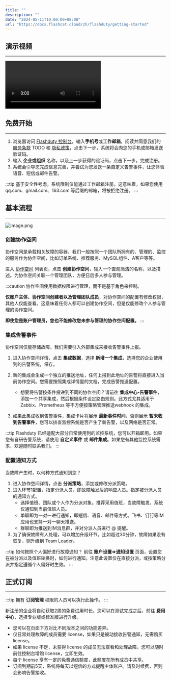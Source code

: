 ```yaml
---
title: ""
description: ""
date: "2024-05-11T10:00:00+08:00"
url: "https://docs.flashcat.cloud/zh/flashduty/getting-started"
---
```


## 演示视频
---

<Video src="https://download.flashcat.cloud/%e6%95%b4%e4%bd%93%e6%bc%94%e7%a4%ba.mp4"></Video>


## 免费开始
---

1. 浏览器访问 [Flashduty 控制台](https://console.flashcat.cloud/)，输入**手机号**或**工作邮箱**，阅读并同意我们的 [服务条款](https://console.flashcat.cloud/docs/user-rule) TODO 和 [隐私政策](https://console.flashcat.cloud/docs/privacy-rule)，点击下一步，系统将会向您的手机或邮箱发送验证码。
2. 输入 **企业或组织** 名称，以及上一步获得的验证码，点击下一步，完成注册。
3. 系统会引导您完成信息完善，并尝试为您发送一条自定义告警事件，让您体验语音、短信或邮件告警。

:::tip
基于安全性考虑，系统限制仅能通过工作邮箱注册。这意味着，如果您使用 qq.com、gmail.com、163.com 等后缀的邮箱，将被拒绝注册。
:::


## 基本流程
---

![image.png](https://api.apifox.com/api/v1/projects/4169655/resources/431699/image-preview)

### 创建协作空间

协作空间是承载相关故障的容器，我们一般按照一个团队所拥有的、管理的、监控的服务作为协作空间，比如订单系统、推荐服务、MySQL组件、A客户等等。

进入 [协作空间](https://console.flashcat.cloud/channel) 列表页，点击 **创建协作空间**，输入一个直观简洁的名称，以及描述。为协作空间关联一个管理团队，方便日后多人参与管理。

:::caution
协作空间使用数据权限进行管理，而不是基于角色来控制。

**仅账户主体、协作空间创建者以及管理团队成员**，对协作空间的配置有修改权限，其他人仅能查看。这意味着任何人都可以创建协作空间，但是仅能修改个人参与管理的协作空间。

**即使您是账户管理员，您也不能修改您未参与管理的协作空间配置。**
:::


### 集成告警事件

协作空间仅能存储故障，我们需要引入外部集成来接收告警事件上报。

1. 进入协作空间详情，点击 **集成数据**，选择 **新增一个集成**，选择您的企业使用到的告警系统，保存。
2. 新的集成会生成一个独立的推送地址，任何上报到此地址的告警将直接进入当前协作空间。您需要按照集成详情里的文档，完成告警推送配置。
    
    - 想要将告警按条件投递到不同的协作空间？请前往 **集成中心-告警事件**，添加一个共享集成，然后根据条件设定路由规则。此方式尤其适用于 Zabbix、Prometheus 等不方便按策略管理推送webhook 的集成。
    
3. 如果此集成收到告警事件，集成卡片将展示 **最新事件时间**，否则展示 **暂未收到告警事件**，您可以排查监控系统是否产生了新告警，以及网络是否正常。


:::tip
Flashduty 已经适配大部分日常使用到的监控系统，您可以开箱即用。如果您有自研告警系统，请使用 **自定义事件** 或 **邮件集成**。如果您有其他监控系统需求，欢迎随时联系我们。
:::

### 配置通知方式

当故障产生时，以何种方式通知到您？

1. 进入协作空间详情，点击 **分派策略**，添加或修改分派策略。
2. 进入环节1配置，指定分派人员，即故障触发后的响应人员。指定被分派人员的通知方式。
    - 选择值班、团队或个人作为分派对象。推荐采用值班，当故障触发，系统仅通知到当前值班人员。
    - 单聊即为一对一进行通知，即短信、语音、邮件等方式。飞书、钉钉等IM应用也支持一对一聊天推送。
    - 群聊即为推送到IM消息群，并对分派人员进行 @ 提醒。
4. 为了确保故障有人处理，可以增加升级环节。比如超过30分钟，故障如果没有恢复，则升级到 Team Leader。

:::tip
如何按照个人偏好进行故障通知？
前往 **账户设置=>通知设置** 页面，设置您在被分派以及值班轮换时，如何进行通知。注意此设置仅在直接分派，或按策略分派并指定遵循个人偏好时生效。
:::

## 正式订阅
---

:::tip
拥有 **订阅管理** 权限的人员可以执行此操作。
:::

新注册的企业将自动获取2周的免费试用时长。您可以在测试完成之后，前往 **费用中心**，选择专业版或标准版进行升级。

- 您可以在页面下方对比不同版本之间的功能差异。
- 仅日常处理故障的成员需要 license，如果只是被动接收告警通知，无需购买 license。
- 如果 license 不足，未获得 license 的成员无法查看和处理故障。您可以随时前往控制台增购 license，立即生效。
- 每个 license 享有一定的免费通信额度，此额度在所有成员中共享。
- 订阅到期前5天，系统将每天以短信的方式提醒主体账户。请及时续费，否则会影响告警接收。